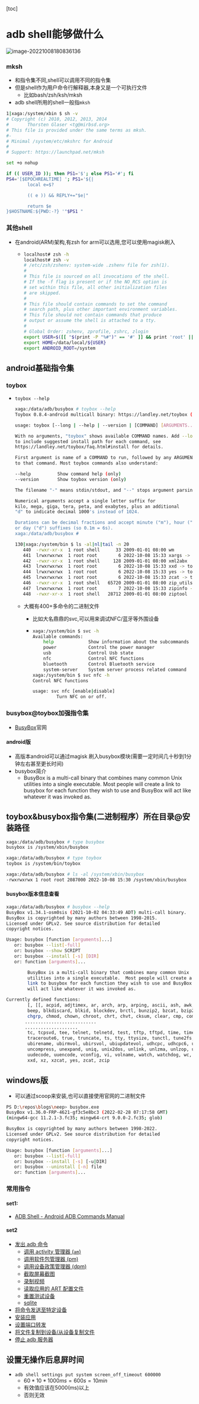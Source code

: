[toc]

# adb shell能够做什么

![image-20221008180836136](https://img-blog.csdnimg.cn/img_convert/27bd499f8662ca291a09d22f0236c19b.png)

### mksh

- 和指令集不同,shell可以调用不同的指令集
- 但是shell作为用户命令行解释器,本身又是一个可执行文件
  - 比如bash/zsh/ksh/mksh
- adb shell所用的shell一般指`mksh`

```bash
1|xaga:/system/xbin $ sh -v
# Copyright (c) 2010, 2012, 2013, 2014
#       Thorsten Glaser <tg@mirbsd.org>
# This file is provided under the same terms as mksh.
#-
# Minimal /system/etc/mkshrc for Android
#
# Support: https://launchpad.net/mksh

set +o nohup

if (( USER_ID )); then PS1='$'; else PS1='#'; fi
PS4='[$EPOCHREALTIME] '; PS1='${|
        local e=$?

        (( e )) && REPLY+="$e|"

        return $e
}$HOSTNAME:${PWD:-?} '"$PS1 "
```

### 其他shell

- 在android(ARM)架构,有zsh for arm可以选用,您可以使用magisk刷入

  - ```bash
    localhost# zsh -h
    localhost# zsh -v
    # /etc/zsh/zshenv: system-wide .zshenv file for zsh(1).
    #
    # This file is sourced on all invocations of the shell.
    # If the -f flag is present or if the NO_RCS option is
    # set within this file, all other initialization files
    # are skipped.
    #
    # This file should contain commands to set the command
    # search path, plus other important environment variables.
    # This file should not contain commands that produce
    # output or assume the shell is attached to a tty.
    #
    # Global Order: zshenv, zprofile, zshrc, zlogin
    export USER=$([[ "$(print -P "%#")" == '#' ]] && print 'root' || print 'system')
    export HOME=/data/local/${USER}
    export ANDROID_ROOT=/system
    ```

    

## android基础指令集

### toybox

- `toybox --help`

  ```bash
  xaga:/data/adb/busybox # toybox --help
  Toybox 0.8.4-android multicall binary: https://landley.net/toybox (see toybox --help)
  
  usage: toybox [--long | --help | --version | [COMMAND] [ARGUMENTS...]]
  
  With no arguments, "toybox" shows available COMMAND names. Add --long
  to include suggested install path for each command, see
  https://landley.net/toybox/faq.html#install for details.
  
  First argument is name of a COMMAND to run, followed by any ARGUMENTS
  to that command. Most toybox commands also understand:
  
  --help          Show command help (only)
  --version       Show toybox version (only)
  
  The filename "-" means stdin/stdout, and "--" stops argument parsing.
  
  Numerical arguments accept a single letter suffix for
  kilo, mega, giga, tera, peta, and exabytes, plus an additional
  "d" to indicate decimal 1000's instead of 1024.
  
  Durations can be decimal fractions and accept minute ("m"), hour ("h"),
  or day ("d") suffixes (so 0.1m = 6s).
  xaga:/data/adb/busybox #
  ```

  ```bash
  130|xaga:/system/bin $ ls -al|nl|tail -n 20
     440  -rwxr-xr-x  1 root shell      33 2009-01-01 08:00 wm
     441  lrwxrwxrwx  1 root root        6 2022-10-08 15:33 xargs -> toybox
     442  -rwxr-xr-x  1 root shell     128 2009-01-01 08:00 xml2abx
     443  lrwxrwxrwx  1 root root        6 2022-10-08 15:33 xxd -> toybox
     444  lrwxrwxrwx  1 root root        6 2022-10-08 15:33 yes -> toybox
     445  lrwxrwxrwx  1 root root        6 2022-10-08 15:33 zcat -> toybox
     446  -rwxr-xr-x  1 root shell   65720 2009-01-01 08:00 zip_utils
     447  lrwxrwxrwx  1 root root        7 2022-10-08 15:33 zipinfo -> ziptool
     448  -rwxr-xr-x  1 root shell   28712 2009-01-01 08:00 ziptool
  ```

  - 大概有400+多命令的二进制文件

    - 比如大名鼎鼎的svc,可以用来调试NFC/蓝牙等外围设备

    - ```bash
      xaga:/system/bin $ svc -h
      Available commands:
          help             Show information about the subcommands
          power            Control the power manager
          usb              Control Usb state
          nfc              Control NFC functions
          bluetooth        Control Bluetooth service
          system-server    System server process related command
      xaga:/system/bin $ svc nfc -h
      Control NFC functions
      
      usage: svc nfc [enable|disable]
               Turn NFC on or off.
      
      ```

      





### busybox@toybox加强指令集

- [BusyBox](https://busybox.net/)官网

#### android版

- 高版本android可以通过magisk 刷入busybox模块(需要一定时间几十秒到1分钟左右甚至更长时间)
- busybox简介
  - BusyBox is a multi-call binary that combines many common Unix    utilities into a single executable.  Most people will create a link to busybox for each function they wish to use and BusyBox will act like whatever it was invoked as.



## toybox&busybox指令集(二进制程序）所在目录@安装路径

```bash
xaga:/data/adb/busybox # type busybox
busybox is /system/xbin/busybox
```

```bash
xaga:/data/adb/busybox # type toybox
toybox is /system/bin/toybox
```



```bash
xaga:/data/adb/busybox # ls -al /system/xbin/busybox
-rwxrwxrwx 1 root root 2087000 2022-10-08 15:30 /system/xbin/busybox
```

#### busybox版本信息查看

```bash
xaga:/data/adb/busybox # busybox --help
BusyBox v1.34.1-osm0sis (2021-10-02 04:33:49 ADT) multi-call binary.
BusyBox is copyrighted by many authors between 1998-2015.
Licensed under GPLv2. See source distribution for detailed
copyright notices.

Usage: busybox [function [arguments]...]
   or: busybox --list[-full]
   or: busybox --show SCRIPT
   or: busybox --install [-s] [DIR]
   or: function [arguments]...

        BusyBox is a multi-call binary that combines many common Unix
        utilities into a single executable.  Most people will create a
        link to busybox for each function they wish to use and BusyBox
        will act like whatever it was invoked as.

Currently defined functions:
        [, [[, acpid, adjtimex, ar, arch, arp, arping, ascii, ash, awk, base32, base64, basename, bbconfig,
        beep, blkdiscard, blkid, blockdev, brctl, bunzip2, bzcat, bzip2, cal, cat, chat, chattr, chcon,
        chgrp, chmod, chown, chroot, chrt, chvt, cksum, clear, cmp, comm, conspy, cp, cpio, crc32, crond,
       ...........................
       ....................
        tc, tcpsvd, tee, telnet, telnetd, test, tftp, tftpd, time, timeout, top, touch, tr, traceroute,
        traceroute6, true, truncate, ts, tty, ttysize, tunctl, tune2fs, ubiattach, ubidetach, ubimkvol,
        ubirename, ubirmvol, ubirsvol, ubiupdatevol, udhcpc, udhcpc6, udhcpd, udpsvd, uevent, umount, uname,
        uncompress, unexpand, uniq, unix2dos, unlink, unlzma, unlzop, unshare, unxz, unzip, uptime, usleep,
        uudecode, uuencode, vconfig, vi, volname, watch, watchdog, wc, wget, which, whoami, whois, xargs,
        xxd, xz, xzcat, yes, zcat, zcip
```



## windows版

- 可以通过scoop来安装,也可以直接使用官网的二进制文件

```bash
PS D:\repos\blogs\neep> busybox.exe
BusyBox v1.36.0-FRP-4621-gf3c5e8bc3 (2022-02-28 07:17:58 GMT)
(mingw64-gcc 11.2.1-3.fc35; mingw64-crt 9.0.0-2.fc35; glob)

BusyBox is copyrighted by many authors between 1998-2022.
Licensed under GPLv2. See source distribution for detailed
copyright notices.

Usage: busybox [function [arguments]...]
   or: busybox --list[-full]
   or: busybox --install [-s] [-u|DIR]
   or: busybox --uninstall [-n] file
   or: function [arguments]...

```



### 常用指令

#### set1:

- [ADB Shell - Android ADB Commands Manual](https://adbshell.com/)

#### set2



- [发出 adb 命令](https://developer.android.com/studio/command-line/adb#issuingcommands)
  - [调用 activity 管理器 (`am`)](https://developer.android.com/studio/command-line/adb#am)
  - [调用软件包管理器 (pm)](https://developer.android.com/studio/command-line/adb#pm)
  - [调用设备政策管理器 (dpm)](https://developer.android.com/studio/command-line/adb#dpm)
  - [截取屏幕截图](https://developer.android.com/studio/command-line/adb#screencap)
  - [录制视频](https://developer.android.com/studio/command-line/adb#screenrecord)
  - [读取应用的 ART 配置文件](https://developer.android.com/studio/command-line/adb#appprofiles)
  - [重置测试设备](https://developer.android.com/studio/command-line/adb#test_harness)
  - [sqlite](https://developer.android.com/studio/command-line/adb#sqlite)
- [将命令发送至特定设备](https://developer.android.com/studio/command-line/adb#directingcommands)
- [安装应用](https://developer.android.com/studio/command-line/adb#move)
- [设置端口转发](https://developer.android.com/studio/command-line/adb#forwardports)
- [将文件复制到设备/从设备复制文件](https://developer.android.com/studio/command-line/adb#copyfiles)
- [停止 adb 服务器](https://developer.android.com/studio/command-line/adb#stopping)



## 设置无操作后息屏时间

- `adb shell settings put system screen_off_timeout 600000`
  - $60*10*1000ms=600s=10min$
  - 有效值应该在5000(ms)以上
  - 否则无效
